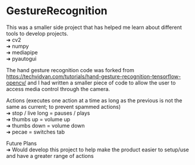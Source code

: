 # GestureRecognition

This was a smaller side project that has helped me learn about different tools to develop projects.<br />
 ➜ cv2<br />
 ➜ numpy<br />
 ➜ mediapipe<br />
 ➜ pyautogui<br />

The hand gesture recognition code was forked from https://techvidvan.com/tutorials/hand-gesture-recognition-tensorflow-opencv/ and I had written a smaller piece of code to allow the user to access media control through the camera.<br />

Actions (executes one action at a time as long as the previous is not the same as current; to prevent spammed actions)<br />
 ➜ stop / live long = pauses / plays<br />
 ➜ thumbs up = volume up<br />
 ➜ thumbs down = volume down<br />
 ➜ pecae = switches tab<br />

Future Plans<br />
➜ Would develop this project to help make the product easier to setup/use and have a greater range of actions<br />
